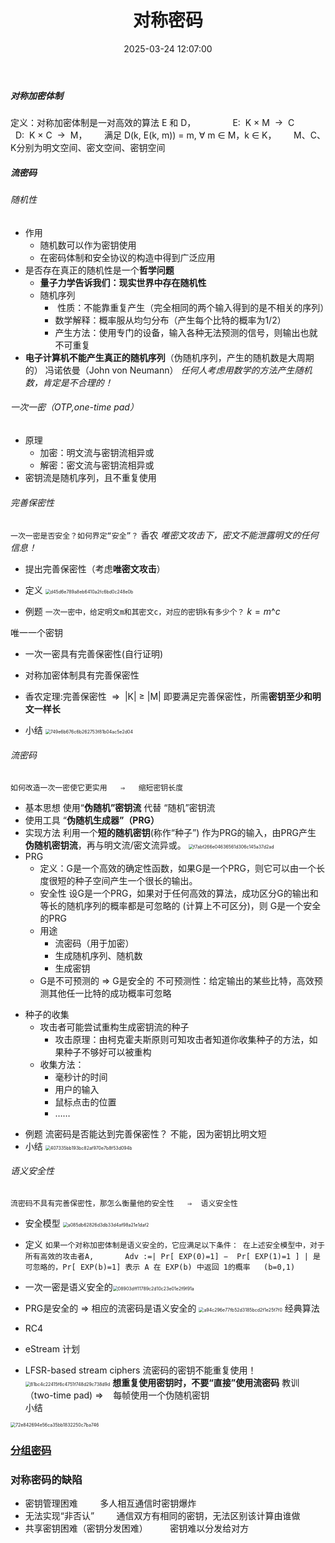 ﻿---
title: 对称密码
date: 2025-03-24 12:07:00
tags: [密码学，笔记]
categories: [密码学]
---

##### 对称加密体制
定义：对称加密体制是一对高效的算法 E 和 D，
              E:  K × M  ->  C
              D:  K × C  ->  M，
      满足 D(k, E(k, m)) = m, ∀ m ∈ M，k ∈ K，
      M、C、K分别为明文空间、密文空间、密钥空间
##### 流密码
###### 随机性
   * 作用
     - 随机数可以作为密钥使用
     - 在密码体制和安全协议的构造中得到广泛应用
   * 是否存在真正的随机性是一个**哲学问题**
     - **量子力学告诉我们：现实世界中存在随机性**
     - 随机序列
       *  性质：不能靠重复产生（完全相同的两个输入得到的是不相关的序列）
       * 数学解释：概率服从均匀分布（产生每个比特的概率为1/2）
       * 产生方法：使用专门的设备，输入各种无法预测的信号，则输出也就不可重复
   * **电子计算机不能产生真正的随机序列**（伪随机序列，产生的随机数是大周期的）
     冯诺依曼（John von Neumann） 
     *任何人考虑用数学的方法产生随机数，肯定是不合理的！*
###### 一次一密（OTP,one-time pad）
   * 原理
     - 加密：明文流与密钥流相异或
     - 解密：密文流与密钥流相异或
   * 密钥流是随机序列，且不重复使用
###### 完善保密性
   `一次一密是否安全？如何界定“安全”？`
   香农 *唯密文攻击下，密文不能泄露明文的任何信息！*
   * 提出完善保密性（考虑**唯密文攻击**）

   * 定义
     <img src="/chunk.github.io/images/d45d6e789a8eb6410a2fc6bd0c248e0b.jpg" alt="d45d6e789a8eb6410a2fc6bd0c248e0b" style="zoom:50%;" />
     
   * 例题
      `一次一密中，给定明文m和其密文c，对应的密钥k有多少个？`
      $k=m$^$c$ 

   唯一一个密钥

   * 一次一密具有完善保密性(自行证明)
     
   * 对称加密体制具有完善保密性

   * 香农定理:完善保密性  ⇒  |K| ≥ |M|
     即要满足完善保密性，所需**密钥至少和明文一样长**
     
   * 小结
     <img src="/chunk.github.io/images/749e6b676c6b262753f81b04ac5e2d04.jpg" alt="749e6b676c6b262753f81b04ac5e2d04" style="zoom:50%;" />
###### 流密码
   `如何改造一次一密使它更实用   ⇒   缩短密钥长度`
   * 基本思想
     使用“**伪随机”密钥流** 代替 “随机”密钥流
   * 使用工具
     “**伪随机生成器”（PRG）**
   * 实现方法
     利用一个**短的随机密钥**(称作“种子”) 作为PRG的输入，由PRG产生          **伪随机密钥流**，再与明文流/密文流异或。
     <img src="/chunk.github.io/images/f7abf266e04636561d306c145a37d2ad.jpg" alt="f7abf266e04636561d306c145a37d2ad" style="zoom:50%;" />
   * PRG
     - 定义：G是一个高效的确定性函数，如果G是一个PRG，则它可以由一个长度很短的种子空间产生一个很长的输出。
     - 安全性
       设G是一个PRG，如果对于任何高效的算法，成功区分G的输出和等长的随机序列的概率都是可忽略的 (计算上不可区分)，则 G是一个安全的PRG
     - 用途
       * 流密码（用于加密）
       * 生成随机序列、随机数
       * 生成密钥
     - G是不可预测的 ⇒ G是安全的
       不可预测性：给定输出的某些比特，高效预测其他任一比特的成功概率可忽略
   - 种子的收集
     * 攻击者可能尝试重构生成密钥流的种子
       * 攻击原理：由柯克霍夫斯原则可知攻击者知道你收集种子的方法，如果种子不够好可以被重构
     * 收集方法：
       * 毫秒计的时间
       * 用户的输入
       * 鼠标点击的位置
       * ……
   * 例题
     流密码是否能达到完善保密性？
     不能，因为密钥比明文短
   * 小结
     <img src="/chunk.github.io/images/407335bb193bc82af970e7b8f53d094b.jpg" alt="407335bb193bc82af970e7b8f53d094b" style="zoom:50%;" />
###### 语义安全性
   `流密码不具有完善保密性，那怎么衡量他的安全性   ⇒  语义安全性`
   * 安全模型
     <img src="/chunk.github.io/images/a085db62826d3db33d4af98a21e1daf2.jpg" alt="a085db62826d3db33d4af98a21e1daf2" style="zoom:50%;" />
   * 定义
     `如果一个对称加密体制是语义安全的，它应满足以下条件：
     在上述安全模型中，对于所有高效的攻击者A,
           Adv :=| Pr[ EXP(0)=1] −  Pr[ EXP(1)=1 ] |
     是可忽略的，Pr[ EXP(b)=1] 表示 A 在 EXP(b) 中返回 1的概率   (b=0,1)`
   * 一次一密是语义安全的<img src="/chunk.github.io/images/08903dff11789c2d10c23e01e2f9f91a.jpg" alt="08903dff11789c2d10c23e01e2f9f91a" style="zoom:50%;" />

   * PRG是安全的 ⇒ 相应的流密码是语义安全的
     <img src="/chunk.github.io/images/a94c296e77fb52d3185bcd2f1e25f7f0.jpg" alt="a94c296e77fb52d3185bcd2f1e25f7f0" style="zoom:50%;" />
     经典算法

   - RC4

   - eStream 计划

   - LFSR-based stream ciphers
      流密码的密钥不能重复使用！
      <img src="/chunk.github.io/images/81bc4c22415f6c4751f748d29c738d9d.jpg" alt="81bc4c22415f6c4751f748d29c738d9d" style="zoom:50%;" />
      **想重复使用密钥时，不要“直接”使用流密码**
      教训（two-time pad) ⇒    每帧使用一个伪随机密钥   
      小结
   
   <img src="/chunk.github.io/images/72e842694e56ca35bb1832250c7ba746.jpg" alt="72e842694e56ca35bb1832250c7ba746" style="zoom:50%;" />

### [分组密码](./分组密码/)
### 对称密码的缺陷
- 密钥管理困难
        多人相互通信时密钥爆炸
- 无法实现“非否认”
        通信双方有相同的密钥，无法区别该计算由谁做
- 共享密钥困难（密钥分发困难）
        密钥难以分发给对方
